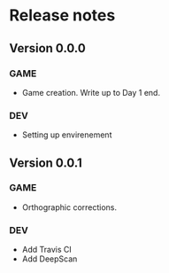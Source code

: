 # Release notes

## Version 0.0.0

### GAME

* Game creation.
	Write up to Day 1 end.
	
### DEV
* Setting up envirenement
	
## Version 0.0.1

### GAME

* Orthographic corrections.

### DEV

* Add Travis CI
* Add DeepScan
